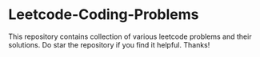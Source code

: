 # Leetcode-Coding-Problems
This repository contains collection of various leetcode problems and their solutions.
Do star the repository if you find it helpful. Thanks!
